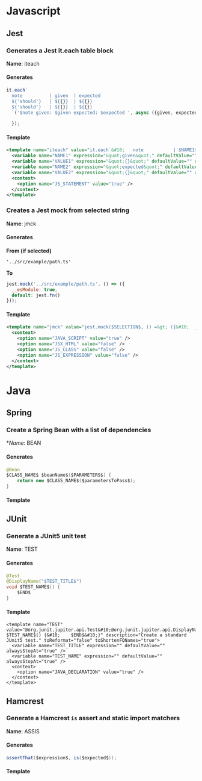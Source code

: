 # Javascript

## Jest

### Generates a Jest it.each table block
**Name**: iteach

#### Generates

```javascript
it.each`
  note          | given  | expected
  ${'should'}   | ${{}}  | ${{}}
  ${'should'}   | ${{}}  | ${{}}
  `('$note given: $given expected: $expected ', async ({given, expected}) => {
  
  }); 
```
#### Template

```xml
<template name="iteach" value="it.each`&#10;   note           | $NAME1$     | $NAME2$               &#10;   ${'should'}    | ${$VALUE1$} | ${$VALUE2$}&#10;   ${'should'}    | ${$VALUE1$} | ${$VALUE2$}&#10;  `('$note $NAME1$: $$$NAME1$ $NAME2$: $$$NAME2$ ', async ({$NAME1$, $NAME2$}) =&gt; {&#10;  $END$&#10;});" description="generates it each block" toReformat="false" toShortenFQNames="true">
  <variable name="NAME1" expression="&quot;given&quot;" defaultValue="" alwaysStopAt="true" />
  <variable name="VALUE1" expression="&quot;{}&quot;" defaultValue="" alwaysStopAt="true" />
  <variable name="NAME2" expression="&quot;expected&quot;" defaultValue="" alwaysStopAt="true" />
  <variable name="VALUE2" expression="&quot;{}&quot;" defaultValue="" alwaysStopAt="true" />
  <context>
    <option name="JS_STATEMENT" value="true" />
  </context>
</template>
```

### Creates a Jest mock from selected string
**Name**: jmck
 
#### Generates
**From (if selected)**
```
'../src/example/path.ts'
```
**To**

```javascript
jest.mock('../src/example/path.ts', () => ({
  __esModule: true,
  default: jest.fn()
}));
```

#### Template

```xml
<template name="jmck" value="jest.mock($SELECTION$, () =&gt; ({&#10;  __esModule: true,&#10;  $END$default: jest.fn()&#10;}));" description="add a mock stub" toReformat="false" toShortenFQNames="true">
  <context>
    <option name="JAVA_SCRIPT" value="true" />
    <option name="JSX_HTML" value="false" />
    <option name="JS_CLASS" value="false" />
    <option name="JS_EXPRESSION" value="false" />
  </context>
</template>
```

# Java

## Spring

### Create a Spring Bean with a list of dependencies

**Name*: BEAN

#### Generates

```java
@Bean
$CLASS_NAME$ $beanName$($PARAMETERS$) {
    return new $CLASS_NAME$($parametersToPass$);
}
```

#### Template

<template name="BEAN" value="@org.springframework.context.annotation.Bean&#10;$CLASS_NAME$ $beanName$($PARAMETERS$) {&#10;    return new $CLASS_NAME$($parametersToPass$);&#10;}" description="Create a default Bean for a class." toReformat="true" toShortenFQNames="true" useStaticImport="true">
  <variable name="CLASS_NAME" expression="" defaultValue="" alwaysStopAt="true" />
  <variable name="beanName" expression="camelCase(CLASS_NAME)" defaultValue="" alwaysStopAt="false" />
  <variable name="PARAMETERS" expression="" defaultValue="" alwaysStopAt="true" />
  <variable name="parametersToPass" expression="regularExpression(PARAMETERS, &quot;(^|,\\s*)\\S+\\s+&quot;, &quot;$1&quot;)" defaultValue="" alwaysStopAt="false" />
  <context>
    <option name="JAVA_DECLARATION" value="true" />
  </context>
</template>

## JUnit

### Generate a JUnit5 unit test

**Name**: TEST

#### Generates

```java
@Test
@DisplayName("$TEST_TITLE$")
void $TEST_NAME$() {
    $END$
}
```

#### Template

```
<template name="TEST" value="@org.junit.jupiter.api.Test&#10;@org.junit.jupiter.api.DisplayName(&quot;$TEST_TITLE$&quot;)&#10;void $TEST_NAME$() {&#10;    $END$&#10;}" description="Create a standard JUnit5 test." toReformat="false" toShortenFQNames="true">
  <variable name="TEST_TITLE" expression="" defaultValue="" alwaysStopAt="true" />
  <variable name="TEST_NAME" expression="" defaultValue="" alwaysStopAt="true" />
  <context>
    <option name="JAVA_DECLARATION" value="true" />
  </context>
</template>
```

## Hamcrest

### Generate a Hamcrest `is` assert and static import matchers

**Name**: ASSIS

#### Generates

```java
assertThat($expression$, is($expected$));
```

#### Template

<template name="ASSIS" value="org.hamcrest.MatcherAssert.assertThat($expression$, org.hamcrest.Matchers.is($expected$));" description="Hamcrest assertThat(x, is())" toReformat="false" toShortenFQNames="true" useStaticImport="true">
  <variable name="expression" expression="" defaultValue="" alwaysStopAt="true" />
  <variable name="expected" expression="" defaultValue="" alwaysStopAt="true" />
  <context>
    <option name="JAVA_EXPRESSION" value="true" />
    <option name="JAVA_STATEMENT" value="true" />
  </context>
</template>

